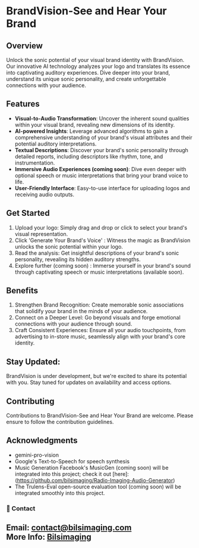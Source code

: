 # BrandVision-See and Hear Your Brand

## Overview
Unlock the sonic potential of your visual brand identity with BrandVision. Our innovative AI technology analyzes your logo and translates its essence into captivating auditory experiences. Dive deeper into your brand, understand its unique sonic personality, and create unforgettable connections with your audience.

## Features

- **Visual-to-Audio Transformation**: Uncover the inherent sound qualities within your visual brand, revealing new dimensions of its identity.
- **AI-powered Insights**: Leverage advanced algorithms to gain a comprehensive understanding of your brand's visual attributes and their potential auditory interpretations.
- **Textual Descriptions**: Discover your brand's sonic personality through detailed reports, including descriptors like rhythm, tone, and instrumentation.
- **Immersive Audio Experiences (coming soon)**: Dive even deeper with optional speech or music interpretations that bring your brand voice to life.
- **User-Friendly Interface**: Easy-to-use interface for uploading logos and receiving audio outputs.
 
## Get Started

1. Upload your logo: Simply drag and drop or click to select your brand's visual representation.
2. Click 'Generate Your Brand's Voice' : Witness the magic as BrandVision unlocks the sonic potential within your logo.
3. Read the analysis: Get insightful descriptions of your brand's sonic personality, revealing its hidden auditory strengths.
4. Explore further (coming soon) : Immerse yourself in your brand's sound through captivating speech or music interpretations (available soon).

## Benefits

1. Strengthen Brand Recognition: Create memorable sonic associations that solidify your brand in the minds of your audience.
2. Connect on a Deeper Level: Go beyond visuals and forge emotional connections with your audience through sound.
3. Craft Consistent Experiences: Ensure all your audio touchpoints, from advertising to in-store music, seamlessly align with your brand's core identity.


## Stay Updated:
BrandVision is under development, but we're excited to share its potential with you. Stay tuned for updates on availability and access options.

## Contributing
Contributions to BrandVision-See and Hear Your Brand are welcome. Please ensure to follow the contribution guidelines.

## Acknowledgments
- gemini-pro-vision 
- Google's Text-to-Speech for speech synthesis
- Music Generation Facebook's MusicGen (coming soon) will be integrated into this project; check it out [here]: (https://github.com/bilsimaging/Radio-Imaging-Audio-Generator)
- The Trulens-Eval open-source evaluation tool (coming soon) will be integrated smoothly into this project.
### 💬 Contact
Email: [contact@bilsimaging.com](mailto:contact@bilsimaging.com)  
More Info: [Bilsimaging](https://bilsimaging.com)
---
